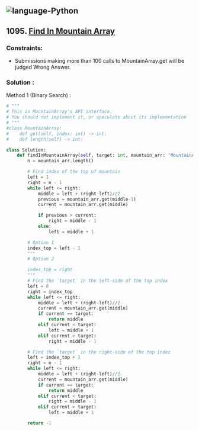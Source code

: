 ![language-Python](https://img.shields.io/badge/Python-ffd43b?style=for-the-badge&logo=PYTHON)
---

## 1095. [Find In Mountain Array](https://leetcode.com/problems/find-in-mountain-array)

### Constraints:

- Submissions making more than 100 calls to MountainArray.get will be judged Wrong Answer.

### Solution :

Method 1 (Binary Search) :
```python
# """
# This is MountainArray's API interface.
# You should not implement it, or speculate about its implementation
# """
#class MountainArray:
#    def get(self, index: int) -> int:
#    def length(self) -> int:

class Solution:
    def findInMountainArray(self, target: int, mountain_arr: 'MountainArray') -> int:
        n = mountain_arr.length()

        # Find index of the top of mountain
        left = 1
        right = n - 1
        while left <= right:
            middle = left + (right-left)//2
            previous = mountain_arr.get(middle-1)
            current = mountain_arr.get(middle)

            if previous > current:
                right = middle - 1
            else:
                left = middle + 1

        # Option 1
        index_top = left - 1
        """
        # Option 2

        index_top = right
        """
        # Find the `target` in the left-side of the top index
        left = 0
        right = index_top
        while left <= right:
            middle = left + (right-left)//2
            current = mountain_arr.get(middle)
            if current == target:
                return middle
            elif current < target:
                left = middle + 1
            elif current > target:
                right = middle - 1

        # Find the `target` in the right-side of the top index
        left = index_top + 1
        right = n - 1
        while left <= right:
            middle = left + (right-left)//2
            current = mountain_arr.get(middle)
            if current == target:
                return middle
            elif current < target:
                right = middle - 1
            elif current > target:
                left = middle + 1

        return -1
```
